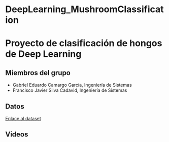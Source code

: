 # DeepLearning_MushroomClassification
# Proyecto de clasificación de hongos de Deep Learning

## Miembros del grupo

- Gabriel Eduardo Camargo García, Ingeniería de Sistemas
- Francisco Javier Silva Cadavid, Ingeniería de Sistemas

## Datos

[Enlace al dataset](https://www.kaggle.com/datasets/uciml/mushroom-classification)

## Videos

